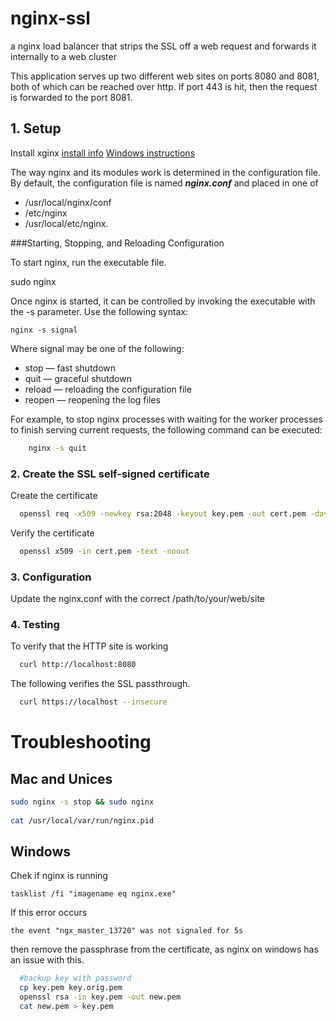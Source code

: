 nginx-ssl
=========

a nginx load balancer that strips the SSL off a web request and forwards it internally to a web cluster

This application serves up two different web sites on ports 8080 and 8081, both of which can be reached over http. If port 443 is hit, then the request is forwarded to the port 8081. 

## 1. Setup

Install xginx [install info](http://nginx.org/en/docs/install.html)
[Windows instructions](http://nginx.org/en/docs/windows.html)

The way nginx and its modules work is determined in the configuration file. By default, the configuration file is named ***nginx.conf*** and placed in one of 
- /usr/local/nginx/conf
- /etc/nginx
- /usr/local/etc/nginx.

###Starting, Stopping, and Reloading Configuration

To start nginx, run the executable file. 

  sudo nginx

Once nginx is started, it can be controlled by invoking the executable with the -s parameter. Use the following syntax:

	nginx -s signal

Where signal may be one of the following:

- stop — fast shutdown
- quit — graceful shutdown
- reload — reloading the configuration file
- reopen — reopening the log files

For example, to stop nginx processes with waiting for the worker processes to finish serving current requests, the following command can be executed:

``` bash
	nginx -s quit
```

### 2. Create the SSL self-signed certificate

Create the certificate

``` bash
  openssl req -x509 -newkey rsa:2048 -keyout key.pem -out cert.pem -days 500
```

Verify the certificate

``` bash
  openssl x509 -in cert.pem -text -noout
```

### 3. Configuration

 Update the nginx.conf with the correct /path/to/your/web/site

### 4. Testing

To verify that the HTTP site is working

``` bash
  curl http://localhost:8080
```

The following verifies the SSL passthrough.

``` bash
  curl https://localhost --insecure
```

# Troubleshooting

## Mac and Unices

``` bash
sudo nginx -s stop && sudo nginx
	
cat /usr/local/var/run/nginx.pid

```

## Windows

Chek if nginx is running

    tasklist /fi "imagename eq nginx.exe"

If this error occurs

    the event "ngx_master_13720" was not signaled for 5s

then remove the passphrase from the certificate, as nginx on windows has an issue with this.

``` bash
  #backup key with password
  cp key.pem key.orig.pem
  openssl rsa -in key.pem -out new.pem
  cat new.pem > key.pem
  
```
